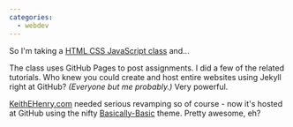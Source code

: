 ```yaml
---
categories:
  - webdev
---
```

So I'm taking a [HTML CSS JavaScript class](https://www.coursera.org/learn/html-css-javascript-for-web-developers/home/welcome) and...

The class uses GitHub Pages to post assignments. I did a few of the related tutorials. Who knew you could create and host entire websites using Jekyll right at GitHub? *(Everyone but me probably.)* Very powerful.

[KeithEHenry.com](http://www.keithehenry.com) needed serious revamping so of course - now it's hosted at GitHub using the nifty [Basically-Basic](https://mmistakes.github.io/jekyll-theme-basically-basic/) theme. Pretty awesome, eh?
